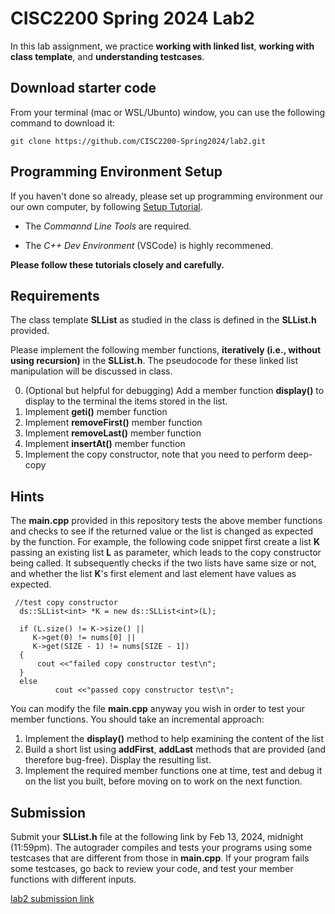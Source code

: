 # CISC2200 Spring 2024 Lab2

In this lab assignment, we practice **working with linked list**, **working with class template**,
and **understanding testcases**.

## Download starter code

From your terminal (mac or WSL/Ubunto) window, you can use the following command to download it:
```
git clone https://github.com/CISC2200-Spring2024/lab2.git
```

## Programming Environment Setup
If you haven't done so already, please set up programming environment our our own computer, by following [Setup Tutorial](https://eecs280staff.github.io/tutorials/). 

- The _Commannd Line Tools_ are required. 

- The _C++ Dev Environment_ (VSCode) is highly recommened.

**Please follow these tutorials closely and carefully.**

## Requirements

The class template **SLList** as studied in the class is defined in the **SLList.h** provided.

Please implement the following member functions, **iteratively (i.e., without using recursion)** in the **SLList.h**. The pseudocode for these 
linked list manipulation will be discussed in class. 

0. (Optional but helpful for debugging) Add a member function **display()** to display to the terminal the items stored in the list.
1. Implement  **geti()** member function 
3. Implement **removeFirst()** member function
4. Implement **removeLast()**  member function
5. Implement **insertAt()** member function
6. Implement the copy constructor, note that you need to perform deep-copy
   
## Hints

The **main.cpp** provided in this repository tests the above member functions and checks to see if the returned value or the list is changed as 
expected by the function. For example, the following code snippet first create a list **K** passing an existing list **L** as parameter, which leads to the copy constructor being called.
It subsequently checks if the two lists have same size or not, and whether the list **K**'s first element and last element have values as expected. 

```
 //test copy constructor
  ds::SLList<int> *K = new ds::SLList<int>(L);

  if (L.size() != K->size() ||
     K->get(0) != nums[0] ||
     K->get(SIZE - 1) != nums[SIZE - 1])
  {
      cout <<"failed copy constructor test\n";
  }
  else
          cout <<"passed copy constructor test\n";
```

You can modify the file **main.cpp** anyway you wish 
in order to test your member functions. You should take an incremental approach: 

1. Implement the **display()** method to help examining the content of the list
2. Build a short list using **addFirst**, **addLast** methods that are provided (and therefore bug-free). Display the resulting list. 
3. Implement the required member functions one at time, test and debug it on the list you built, before moving on to work on the next function.


## Submission 

Submit your **SLList.h** file at the following link by Feb 13, 2024, midnight (11:59pm). The autograder compiles and tests your programs using 
some testcases that are different from those in **main.cpp**. If your program fails some testcases, go back to review your code, and test your member functions
with different inputs.

[lab2 submission link
](https://storm.cis.fordham.edu:8443/web/project/1485)
